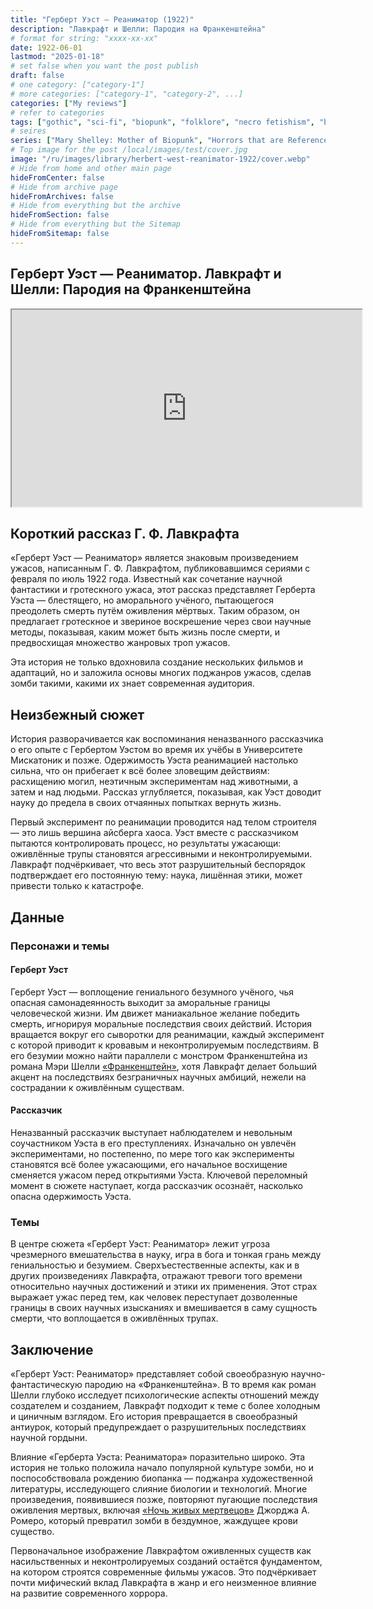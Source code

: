 ```yaml
---
title: "Герберт Уэст — Реаниматор (1922)"
description: "Лавкрафт и Шелли: Пародия на Франкенштейна"
# format for string: "xxxx-xx-xx"
date: 1922-06-01
lastmod: "2025-01-18"
# set false when you want the post publish
draft: false
# one category: ["category-1"]
# more categories: ["category-1", "category-2", ...]
categories: ["My reviews"]
# refer to categories
tags: ["gothic", "sci-fi", "biopunk", "folklore", "necro fetishism", "biohazard", "zombie", "mary shelley", "lovecraft"]
# seires
series: ["Mary Shelley: Mother of Biopunk", "Horrors that are Referenced"]
# Top image for the post /local/images/test/cover.jpg
image: "/ru/images/library/herbert-west-reanimator-1922/cover.webp"
# Hide from home and other main page
hideFromCenter: false
# Hide from archive page
hideFromArchives: false
# Hide from everything but the archive
hideFromSection: false
# Hide from everything but the Sitemap
hideFromSitemap: false
---
```

## Герберт Уэст — Реаниматор. Лавкрафт и Шелли: Пародия на Франкенштейна

<div class="t_center castration cover p_relative atcScreen">
	<iframe width="560" height="315" src="https://www.youtube.com/embed/RtdTLgehrvQ?si=yhRHbkplGD3wfbqp" title="YouTube video player" allow="accelerometer; autoplay; clipboard-write; encrypted-media; gyroscope; picture-in-picture; web-share" referrerpolicy="strict-origin-when-cross-origin" allowfullscreen></iframe>
</div>

## Короткий рассказ Г. Ф. Лавкрафта

«Герберт Уэст — Реаниматор» является знаковым произведением ужасов, написанным Г. Ф. Лавкрафтом, публиковавшимся сериями с февраля по июль 1922 года. Известный как сочетание научной фантастики и гротескного ужаса, этот рассказ представляет Герберта Уэста — блестящего, но аморального учёного, пытающегося преодолеть смерть путём оживления мёртвых. Таким образом, он предлагает гротескное и звериное воскрешение через свои научные методы, показывая, каким может быть жизнь после смерти, и предвосхищая множество жанровых троп ужасов.

Эта история не только вдохновила создание нескольких фильмов и адаптаций, но и заложила основы многих поджанров ужасов, сделав зомби такими, какими их знает современная аудитория.

## Неизбежный сюжет

История разворачивается как воспоминания неназванного рассказчика о его опыте с Гербертом Уэстом во время их учёбы в Университете Мискатоник и позже. Одержимость Уэста реанимацией настолько сильна, что он прибегает к всё более зловещим действиям: расхищению могил, неэтичным экспериментам над животными, а затем и над людьми. Рассказ углубляется, показывая, как Уэст доводит науку до предела в своих отчаянных попытках вернуть жизнь.

Первый эксперимент по реанимации проводится над телом строителя — это лишь вершина айсберга хаоса. Уэст вместе с рассказчиком пытаются контролировать процесс, но результаты ужасающи: оживлённые трупы становятся агрессивными и неконтролируемыми. Лавкрафт подчёркивает, что весь этот разрушительный беспорядок подтверждает его постоянную тему: наука, лишённая этики, может привести только к катастрофе.

## Данные

### Персонажи и темы

#### Герберт Уэст

Герберт Уэст — воплощение гениального безумного учёного, чья опасная самонадеянность выходит за аморальные границы человеческой жизни. Им движет маниакальное желание победить смерть, игнорируя моральные последствия своих действий. История вращается вокруг его сыворотки для реанимации, каждый эксперимент с которой приводит к кровавым и неконтролируемым последствиям. В его безумии можно найти параллели с монстром Франкенштейна из романа Мэри Шелли <a href="/ru/library/frankenstein-1818/" target="_blank">«Франкенштейн»</a>, хотя Лавкрафт делает больший акцент на последствиях безграничных научных амбиций, нежели на сострадании к оживлённым существам.

#### Рассказчик

Неназванный рассказчик выступает наблюдателем и невольным соучастником Уэста в его преступлениях. Изначально он увлечён экспериментами, но постепенно, по мере того как эксперименты становятся всё более ужасающими, его начальное восхищение сменяется ужасом перед открытиями Уэста. Ключевой переломный момент в сюжете наступает, когда рассказчик осознаёт, насколько опасна одержимость Уэста.

### Темы

В центре сюжета «Герберт Уэст: Реаниматор» лежит угроза чрезмерного вмешательства в науку, игра в бога и тонкая грань между гениальностью и безумием. Сверхъестественные аспекты, как и в других произведениях Лавкрафта, отражают тревоги того времени относительно научных достижений и этики их применения. Этот страх выражает ужас перед тем, как человек переступает дозволенные границы в своих научных изысканиях и вмешивается в саму сущность смерти, что воплощается в оживлённых трупах.

## Заключение

«Герберт Уэст: Реаниматор» представляет собой своеобразную научно-фантастическую пародию на «Франкенштейна». В то время как роман Шелли глубоко исследует психологические аспекты отношений между создателем и созданием, Лавкрафт подходит к теме с более холодным и циничным взглядом. Его история превращается в своеобразный антиурок, который предупреждает о разрушительных последствиях научной гордыни.

Влияние «Герберта Уэста: Реаниматора» поразительно широко. Эта история не только положила начало популярной культуре зомби, но и поспособствовала рождению биопанка — поджанра художественной литературы, исследующего слияние биологии и технологий. Многие произведения, появившиеся позже, повторяют пугающие последствия оживления мертвых, включая <a href="/ru/library/night-of-the-living-dead-1968/" target="_blank">«Ночь живых мертвецов»</a> Джорджа А. Ромеро, который превратил зомби в бездумное, жаждущее крови существо.

Первоначальное изображение Лавкрафтом оживленных существ как насильственных и неконтролируемых созданий остаётся фундаментом, на котором строятся современные фильмы ужасов. Это подчёркивает почти мифический вклад Лавкрафта в жанр и его неизменное влияние на развитие современного хоррора.
